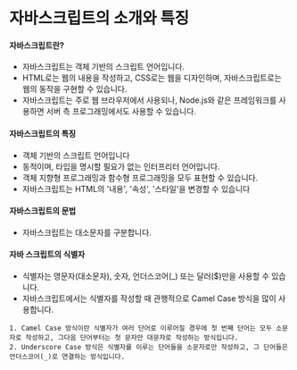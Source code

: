 # 자바스크립트의 소개와 특징


#### 자바스크립트란?
 - 자바스크립트는 객체 기반의 스크립트 언어입니다.
 - HTML로는 웹의 내용을 작성하고, CSS로는 웹을 디자인하며, 자바스크립트로는 웹의 동작을 구현할 수 있습니다.
 - 자바스크립트는 주로 웹 브라우저에서 사용되나, Node.js와 같은 프레임워크를 사용하면 서버 측 프로그래밍에서도 사용할 수 있습니다.


#### 자바스크립트의 특징
 - 객체 기반의 스크립트 언어입니다
 - 동적이며, 타입을 명시할 필요가 없는 인터프리터 언어입니다.
 - 객체 지향형 프로그래밍과 함수형 프로그래밍을 모두 표현할 수 있습니다.
 - 자바스크립트는 HTML의 '내용', '속성', '스타일'을 변경할 수 있습니다


#### 자바스크립트의 문법
 - 자바스크립트는 대소문자를 구분합니다.


#### 자바 스크립트의 식별자
 - 식별자는 영문자(대소문자), 숫자, 언더스코어(_) 또는 달러($)만을 사용할 수 있습니다.
 - 자바스크립트에서는 식별자를 작성할 때 관행적으로 Camel Case 방식을 많이 사용합니다.
 
```
1. Camel Case 방식이란 식별자가 여러 단어로 이루어질 경우에 첫 번째 단어는 모두 소문자로 작성하고, 그다음 단어부터는 첫 문자만 대문자로 작성하는 방식입니다.
2. Underscore Case 방식은 식별자를 이루는 단어들을 소문자로만 작성하고, 그 단어들은 언더스코어(_)로 연결하는 방식입니다.
```

